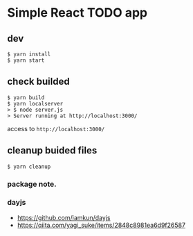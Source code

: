 # Simple React TODO app

## dev

```config
$ yarn install
$ yarn start
```

## check builded

```config
$ yarn build
$ yarn localserver
> $ node server.js
> Server running at http://localhost:3000/
```

access to `http://localhost:3000/`

## cleanup buided files

```config
$ yarn cleanup
```

### package note.

### dayjs

- https://github.com/iamkun/dayjs
- https://qiita.com/yagi_suke/items/2848c8981ea6d9f26587

